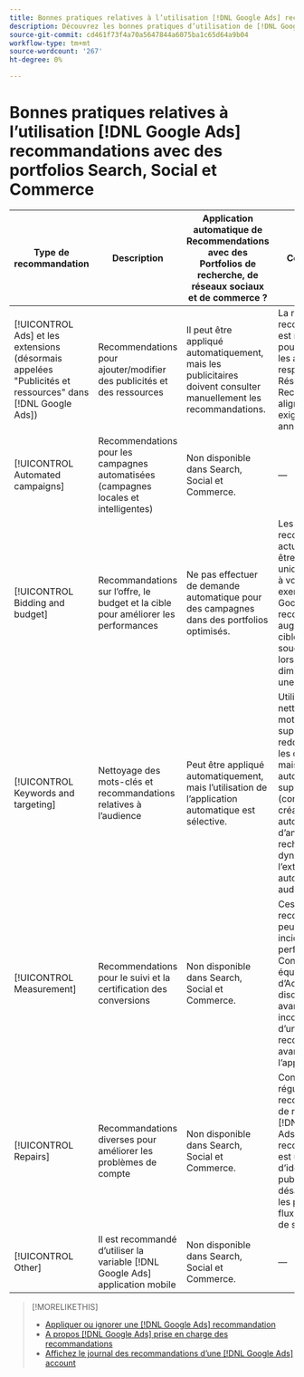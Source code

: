```yaml
---
title: Bonnes pratiques relatives à l’utilisation [!DNL Google Ads] recommandations avec des portefeuilles
description: Découvrez les bonnes pratiques d’utilisation de [!DNL Google Ads] recommandations avec vos portfolios Search, Social et Commerce.
source-git-commit: cd461f73f4a70a5647844a6075ba1c65d64a9b04
workflow-type: tm+mt
source-wordcount: '267'
ht-degree: 0%

---
```


# Bonnes pratiques relatives à l’utilisation [!DNL Google Ads] recommandations avec des portfolios Search, Social et Commerce

| Type de recommandation | Description | Application automatique de Recommendations avec des Portfolios de recherche, de réseaux sociaux et de commerce ? | Commentaires |
|--- |--- |--- |--- |
| [!UICONTROL Ads] et les extensions (désormais appelées &quot;Publicités et ressources&quot; dans [!DNL Google Ads]) | Recommendations pour ajouter/modifier des publicités et des ressources | Il peut être appliqué automatiquement, mais les publicitaires doivent consulter manuellement les recommandations. | La révision des recommandations est nécessaire pour s’assurer que les annonces responsives sur le Réseau de Recherche sont alignées sur les exigences des annonceurs. |
| [!UICONTROL Automated campaigns] | Recommendations pour les campagnes automatisées (campagnes locales et intelligentes) | Non disponible dans Search, Social et Commerce. | — |
| [!UICONTROL Bidding and budget] | Recommandations sur l’offre, le budget et la cible pour améliorer les performances | Ne pas effectuer de demande automatique pour des campagnes dans des portfolios optimisés. | Les recommandations actuelles peuvent être unidimensionnelles à vos fins. Par exemple : [!DNL Google Ads] recommande une augmentation de la cible CPA, sans souci de budget, lorsque les clics diminuent pour une campagne. |
| [!UICONTROL Keywords and targeting] | Nettoyage des mots-clés et recommandations relatives à l’audience | Peut être appliqué automatiquement, mais l’utilisation de l’application automatique est sélective. | Utilisez le nettoyage des mots-clés et la suppression des redondances entre les campagnes, mais évitez toute automatisation supplémentaire (comme la création automatique d’annonces de recherche dynamique ou l’extension automatique des audiences). |
| [!UICONTROL Measurement] | Recommendations pour le suivi et la certification des conversions | Non disponible dans Search, Social et Commerce. | Ces recommandations peuvent avoir une incidence sur les performances. Consultez votre équipe de compte d’Adobe pour discuter des avantages et des inconvénients d’une recommandation avant de l’appliquer. |
| [!UICONTROL Repairs] | Recommandations diverses pour améliorer les problèmes de compte | Non disponible dans Search, Social et Commerce. | Consultez régulièrement les recommandations de réparation dans [!DNL Google Ads]. Ce type de recommandation est un bon moyen d’identifier les publicités désapprouvées, les problèmes de flux, les problèmes de suivi, etc. |
| [!UICONTROL Other] | Il est recommandé d’utiliser la variable [!DNL Google Ads] application mobile | Non disponible dans Search, Social et Commerce. | — |

>[!MORELIKETHIS]
>
>* [Appliquer ou ignorer une [!DNL Google Ads] recommandation](google-recommendation-apply-dismiss.md)
>* [A propos [!DNL Google Ads] prise en charge des recommandations](google-recommendation-support.md)
>* [Affichez le journal des recommandations d’une [!DNL Google Ads] account](google-recommendation-view-log.md)

